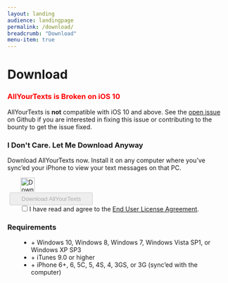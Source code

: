 ```yaml
---
layout: landing
audience: landingpage
permalink: /download/
breadcrumb: "Download"
menu-item: true
---
```


<div class="page type-page status-publish hentry">
  <h1 class="entry-title">Download</h1>
  <div class="entry-content">
    <h3 style="clear: both; color: red">AllYourTexts is Broken on iOS 10</h3>
    <p>AllYourTexts is <b>not</b> compatible with iOS 10 and above. See the <a href="https://github.com/AllYourTexts/AllYourTexts/issues/18">open issue</a> on Github if you are interested in fixing this issue or contributing to the bounty to get the issue fixed.</p>
    <h3 style="clear: both">I Don&#39;t Care. Let Me Download Anyway</h3>
    <p>Download AllYourTexts now. Install it on any computer where you’ve sync’ed your iPhone to view your text messages on that PC.</p>
    <p><script type="text/javascript">// <![CDATA[
      function toggleDownloadEnabled() {
        document.downloadForm.downloadButton.disabled = !document.downloadForm.licenseAgreement.checked;
      }
      // ]]&gt;
      </script>
    </p>
    <form action="{{site.baseurl}}/starting-download/" name="downloadForm">
      <img class="alignleft size-full wp-image-340" style="margin: 0px 0px 0px 30px;" title="Download" src="{{site.baseurl}}/images/folder_download-32.png" alt="Download" width="32" height="32"><br>
      <input style="margin: 2px 0px 0px 5px; padding: 5px 25px;" type="submit" name="downloadButton" value="Download AllYourTexts" disabled="disabled"><br>
      <input style="margin: 0px 0px 0px 33px;" onclick="toggleDownloadEnabled()" type="checkbox" name="licenseAgreement" value="AgreeLicense"> I have read and agree to the <a title="License" href="/license/" target="_blank">End User License Agreement</a>.<p></p>
    </form>
    <h3 style="clear: both;">Requirements</h3>
    <ul style="margin-left: 30px;">
      <li>+ Windows 10, Windows 8, Windows 7, Windows Vista SP1, or Windows XP SP3</li>
      <li>+ iTunes 9.0 or higher</li>
      <li>+ iPhone 6+, 6, 5C, 5, 4S, 4, 3GS, or 3G (sync’ed with the computer)</li>
    </ul>
  </div><!-- .entry-content -->
</div>
